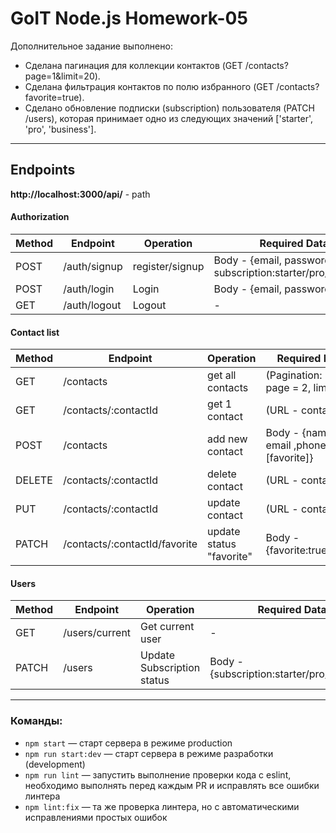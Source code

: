 # GoIT Node.js Homework-05

Дополнительное задание выполнено:

- Сделана пагинация для коллекции контактов (GET /contacts?page=1&limit=20).
- Сделана фильтрация контактов по полю избранного (GET /contacts?favorite=true).
- Сделано обновление подписки (subscription) пользователя (PATCH /users),
  которая принимает одно из следующих значений ['starter', 'pro', 'business'].

---

## Endpoints

**http://localhost:3000/api/** - path

#### Authorization

| Method | Endpoint     | Operation       | Required Data                                               |
| ------ | ------------ | --------------- | ----------------------------------------------------------- |
| POST   | /auth/signup | register/signup | Body - {email, password, subscription:starter/pro/business} |
| POST   | /auth/login  | Login           | Body - {email, password}                                    |
| GET    | /auth/logout | Logout          | -                                                           |

#### Contact list

| Method | Endpoint                      | Operation                | Required Data                             |
| ------ | ----------------------------- | ------------------------ | ----------------------------------------- |
| GET    | /contacts                     | get all contacts         | (Pagination: URL - page = 2, limit = 4)   |
| GET    | /contacts/:contactId          | get 1 contact            | (URL - contactId)                         |
| POST   | /contacts                     | add new contact          | Body - {name, email ,phone, \[favorite\]} |
| DELETE | /contacts/:contactId          | delete contact           | (URL - contactId)                         |
| PUT    | /contacts/:contactId          | update contact           | (URL - contactId)                         |
| PATCH  | /contacts/:contactId/favorite | update status "favorite" | Body - {favorite:true/false}              |

#### Users

| Method | Endpoint       | Operation                  | Required Data                              |
| ------ | -------------- | -------------------------- | ------------------------------------------ |
| GET    | /users/current | Get current user           | -                                          |
| PATCH  | /users         | Update Subscription status | Body - {subscription:starter/pro/business} |

---

### Команды:

- `npm start` &mdash; старт сервера в режиме production
- `npm run start:dev` &mdash; старт сервера в режиме разработки (development)
- `npm run lint` &mdash; запустить выполнение проверки кода с eslint, необходимо
  выполнять перед каждым PR и исправлять все ошибки линтера
- `npm lint:fix` &mdash; та же проверка линтера, но с автоматическими
  исправлениями простых ошибок
